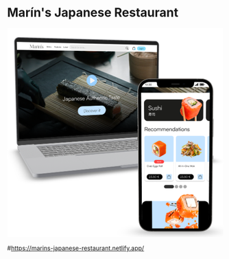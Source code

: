# Marín's Japanese Restaurant

![DeviceView](./assets/media/device-view.png)

#https://marins-japanese-restaurant.netlify.app/
